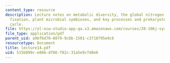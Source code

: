 ```yaml
---
content_type: resource
description: Lecture notes on metabolic diversity, the global nitrogen cycle, nitrogen
  fixation, plant microbial symbioses, and key processes and prokaryotes in the nitrogen
  cycle.
file: https://ol-ocw-studio-app-qa.s3.amazonaws.com/courses/20-106j-systems-microbiology-fall-2006/515b099ce866df86f82c31a5e9cfd8e6_lecture14.pdf
file_type: application/pdf
parent_uid: a9bf6d70-8079-9cbb-1501-c3710795e9c6
resourcetype: Document
title: lecture14.pdf
uid: 515b099c-e866-df86-f82c-31a5e9cfd8e6
---
```

